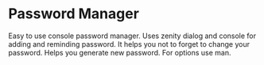 # Password Manager
Easy to use console password manager. 
Uses zenity dialog and console for adding and reminding password. 
It helps you not to forget to change your password.
Helps you generate new password.
For options use man.
